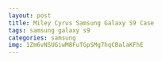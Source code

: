 ```yaml
---
layout: post
title: Miley Cyrus Samsung Galaxy S9 Case
tags: samsung galaxy s9
categories: samsung
img: 1Zm6vNSUGiwM8FuTGpSMg7hqCBalaKFhE
---
```

